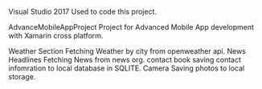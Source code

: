 Visual Studio 2017 Used to code this project.

AdvanceMobileAppProject
Project for Advanced Mobile App development with Xamarin cross platform.

Weather Section Fetching Weather by city from openweather api.
News Headlines Fetching News from news org.
contact book saving contact infomration to local database in SQLITE.
Camera Saving photos to local storage.